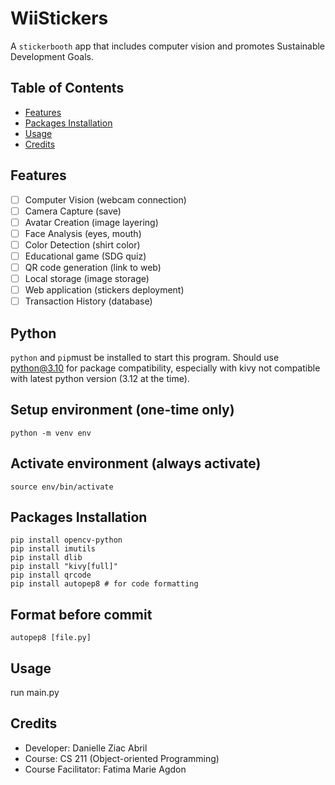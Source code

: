 # WiiStickers

A `stickerbooth` app that includes computer vision and promotes Sustainable Development Goals.

## Table of Contents
- [Features](#features)
- [Packages Installation](#packages-installation)
- [Usage](#usage)
- [Credits](#credits)

## Features
- [ ] Computer Vision (webcam connection)
- [ ] Camera Capture (save)
- [ ] Avatar Creation (image layering)
- [ ] Face Analysis (eyes, mouth)
- [ ] Color Detection (shirt color)
- [ ] Educational game (SDG quiz)
- [ ] QR code generation (link to web)
- [ ] Local storage (image storage)
- [ ] Web application (stickers deployment)
- [ ] Transaction History (database)

## Python
`python` and `pip`must be installed to start this program. Should use python@3.10 for package compatibility, especially with kivy not compatible with latest python version (3.12 at the time).

## Setup environment (one-time only)
```
python -m venv env
```

## Activate environment (always activate)
```
source env/bin/activate
```

## Packages Installation

```
pip install opencv-python
pip install imutils
pip install dlib
pip install "kivy[full]"
pip install qrcode
pip install autopep8 # for code formatting
```

## Format before commit
```
autopep8 [file.py]
```

## Usage

run main.py

## Credits

- Developer: Danielle Ziac Abril
- Course: CS 211 (Object-oriented Programming)
- Course Facilitator: Fatima Marie Agdon